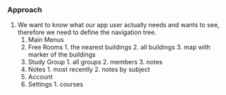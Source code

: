 ### Approach ###

1. We want to know what our app user actually needs and wants to see, therefore we need to define the navigation tree.
    1. Main Menus
      1. Free Rooms
        1. the nearest buildings
        2. all buildings
        3. map with marker of the buildings
      2. Study Group
        1. all groups
        2. members
        3. notes
      3. Notes
        1. most recently
        2. notes by subject
      4. Account
      5. Settings
        1. courses
